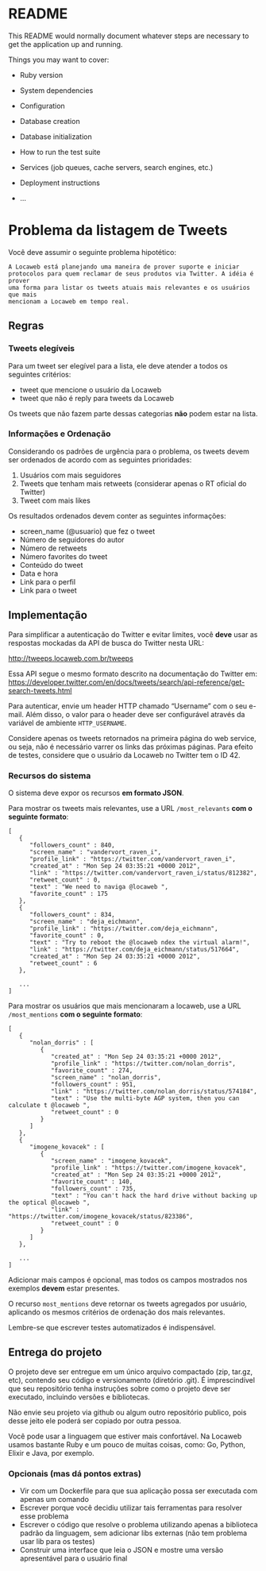 # README

This README would normally document whatever steps are necessary to get the
application up and running.

Things you may want to cover:

* Ruby version

* System dependencies

* Configuration

* Database creation

* Database initialization

* How to run the test suite

* Services (job queues, cache servers, search engines, etc.)

* Deployment instructions

* ...
# Problema da listagem de Tweets

Você deve assumir o seguinte problema hipotético:

```
A Locaweb está planejando uma maneira de prover suporte e iniciar
protocolos para quem reclamar de seus produtos via Twitter. A idéia é prover
uma forma para listar os tweets atuais mais relevantes e os usuários que mais
mencionam a Locaweb em tempo real.
```

## Regras

### Tweets elegíveis

Para um tweet ser elegível para a lista, ele deve atender a todos os seguintes critérios:

* tweet que mencione o usuário da Locaweb
* tweet que não é reply para tweets da Locaweb

Os tweets que não fazem parte dessas categorias **não** podem estar na lista.

### Informações e Ordenação

Considerando os padrões de urgência para o problema, os tweets devem
ser ordenados de acordo com as seguintes prioridades:

1. Usuários com mais seguidores
2. Tweets que tenham mais retweets (considerar apenas o RT oficial do Twitter)
3. Tweet com mais likes

Os resultados ordenados devem conter as seguintes informações:

* screen_name (@usuario) que fez o tweet
* Número de seguidores do autor
* Número de retweets
* Número favorites do tweet
* Conteúdo do tweet
* Data e hora
* Link para o perfil
* Link para o tweet

## Implementação

Para simplificar a autenticação do Twitter e evitar limites, você **deve**
usar as respostas mockadas da API de busca do Twitter nesta URL:

http://tweeps.locaweb.com.br/tweeps

Essa API segue o mesmo formato descrito na documentação do Twitter em:
https://developer.twitter.com/en/docs/tweets/search/api-reference/get-search-tweets.html

Para autenticar, envie um header HTTP chamado “Username” com o seu e-mail. Além disso,
o valor para o header deve ser configurável através da variável de ambiente `HTTP_USERNAME`.

Considere apenas os tweets retornados na primeira página do web
service, ou seja, não é necessário varrer os links das próximas
páginas. Para efeito de testes, considere que o usuário da Locaweb no
Twitter tem o ID 42.

### Recursos do sistema

O sistema deve expor os recursos **em formato JSON**.

Para mostrar os tweets mais relevantes, use a URL `/most_relevants`
**com o seguinte formato**:

```
[
   {
      "followers_count" : 840,
      "screen_name" : "vandervort_raven_i",
      "profile_link" : "https://twitter.com/vandervort_raven_i",
      "created_at" : "Mon Sep 24 03:35:21 +0000 2012",
      "link" : "https://twitter.com/vandervort_raven_i/status/812382",
      "retweet_count" : 0,
      "text" : "We need to naviga @locaweb ",
      "favorite_count" : 175
   },
   {
      "followers_count" : 834,
      "screen_name" : "deja_eichmann",
      "profile_link" : "https://twitter.com/deja_eichmann",
      "favorite_count" : 0,
      "text" : "Try to reboot the @locaweb ndex the virtual alarm!",
      "link" : "https://twitter.com/deja_eichmann/status/517664",
      "created_at" : "Mon Sep 24 03:35:21 +0000 2012",
      "retweet_count" : 6
   },

   ...
]
```

Para mostrar os usuários que mais mencionaram a locaweb, use a URL
`/most_mentions` **com o seguinte formato**:

```
[
   {
      "nolan_dorris" : [
         {
            "created_at" : "Mon Sep 24 03:35:21 +0000 2012",
            "profile_link" : "https://twitter.com/nolan_dorris",
            "favorite_count" : 274,
            "screen_name" : "nolan_dorris",
            "followers_count" : 951,
            "link" : "https://twitter.com/nolan_dorris/status/574184",
            "text" : "Use the multi-byte AGP system, then you can calculate t @locaweb ",
            "retweet_count" : 0
         }
      ]
   },
   {
      "imogene_kovacek" : [
         {
            "screen_name" : "imogene_kovacek",
            "profile_link" : "https://twitter.com/imogene_kovacek",
            "created_at" : "Mon Sep 24 03:35:21 +0000 2012",
            "favorite_count" : 140,
            "followers_count" : 735,
            "text" : "You can't hack the hard drive without backing up the optical @locaweb ",
            "link" : "https://twitter.com/imogene_kovacek/status/823386",
            "retweet_count" : 0
         }
      ]
   },

   ...
]
```

Adicionar mais campos é opcional, mas todos os campos mostrados nos exemplos
**devem** estar presentes.

O recurso `most_mentions` deve retornar os tweets agregados por usuário,
aplicando os mesmos critérios de ordenação dos mais relevantes.

Lembre-se que escrever testes automatizados é indispensável.

## Entrega do projeto

O projeto deve ser entregue em um único arquivo compactado (zip,
tar.gz, etc), contendo seu código e versionamento (diretório .git). É
imprescindível que seu repositório tenha instruções sobre como o
projeto deve ser executado, incluindo versões e bibliotecas.

Não envie seu projeto via github ou algum outro repositório publico, pois desse
jeito ele poderá ser copiado por outra pessoa.

Você pode usar a linguagem que estiver mais confortável. Na Locaweb
usamos bastante Ruby e um pouco de muitas coisas, como: Go, Python,
Elixir e Java, por exemplo.

### Opcionais (mas dá pontos extras)

+ Vir com um Dockerfile para que sua aplicação possa ser executada com
  apenas um comando
+ Escrever porque você decidiu utilizar tais ferramentas para resolver
  esse problema
+ Escrever o código que resolve o problema utilizando apenas a
  biblioteca padrão da linguagem, sem adicionar libs externas (não tem
  problema usar lib para os testes)
+ Construir uma interface que leia o JSON e mostre uma versão
  apresentável para o usuário final
